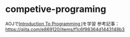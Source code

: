 # competive-programing

AOJで[Introduction To Programming I](https://judge.u-aizu.ac.jp/onlinejudge/finder.jsp?course=ITP1)を学習
参考記事：https://qiita.com/e869120/items/f1c6f98364d1443148b3
